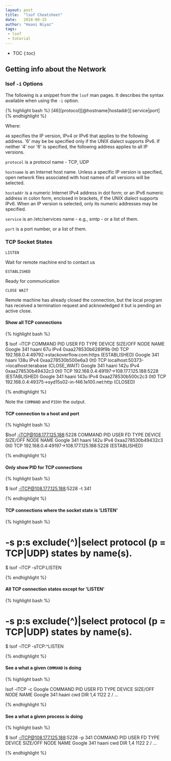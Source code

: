 ```yaml
---
layout: post
title:  "lsof Cheatsheet"
date:   2018-09-15
author: "Haani Niyaz"
tags: 
 - lsof
 - tutorial
---
```


* TOC
{:toc}

## Getting info about the Network

### lsof `-i` Options

The following is a snippet from the `lsof` man pages. It describes the syntax available when using the `-i` option.

{% highlight bash %}
[46][protocol][@hostname|hostaddr][:service|port]
{% endhighlight %}

Where:

`46` specifies the IP version, IPv4 or IPv6
          that applies to the following address.
          '6' may be be specified only if the UNIX
          dialect supports IPv6.  If neither '4' nor
          '6' is specified, the following address
          applies to all IP versions.

`protocol` is a protocol name - TCP, UDP

`hostname` is an Internet host name.  Unless a
          specific IP version is specified, open
          network files associated with host names
          of all versions will be selected.

`hostaddr` is a numeric Internet IPv4 address in
          dot form; or an IPv6 numeric address in
          colon form, enclosed in brackets, if the
          UNIX dialect supports IPv6.  When an IP
          version is selected, only its numeric
          addresses may be specified.

`service` is an /etc/services name - e.g., smtp -
          or a list of them.

`port` is a port number, or a list of them.


### TCP Socket States


`LISTEN`  

Wait for remote machine end to contact us

`ESTABLISHED` 

Ready for communication

`CLOSE WAIT` 

Remote machine has already closed the connection, but the local program has received a termination request and acknowledged it but is pending an active close.


#### Show all TCP connections

{% highlight bash %}

$ lsof -iTCP
COMMAND    PID  USER   FD   TYPE             DEVICE SIZE/OFF NODE NAME
Google     341 haani   67u  IPv4 0xaa278530b6289f9b      0t0  TCP 192.168.0.4:49792->stackoverflow.com:https (ESTABLISHED)
Google     341 haani  138u  IPv4 0xaa278530b500e6a3      0t0  TCP localhost:50373->localhost:terabase (CLOSE_WAIT)
Google     341 haani  142u  IPv4 0xaa278530b49432c3      0t0  TCP 192.168.0.4:49197->108.177.125.188:5228 (ESTABLISHED)
Google     341 haani  143u  IPv4 0xaa278530b500c2c3      0t0  TCP 192.168.0.4:49375->syd15s02-in-f46.1e100.net:http (CLOSED)


{% endhighlight %}

Note the `COMMAND` and `PID`in the output.



#### TCP connection to a host and port

{% highlight bash %}

$lsof -iTCP@108.177.125.188:5228
COMMAND   PID  USER   FD   TYPE             DEVICE SIZE/OFF NODE NAME
Google    341 haani  142u  IPv4 0xaa278530b49432c3      0t0  TCP 192.168.0.4:49197->108.177.125.188:5228 (ESTABLISHED)

{% endhighlight %}

#### Only show PID for TCP connections

{% highlight bash %}

$ lsof -iTCP@108.177.125.188:5228 -t
341

{% endhighlight %}


#### TCP connections where the socket state is 'LISTEN'

{% highlight bash %}

 # -s p:s  exclude(^)|select protocol (p = TCP|UDP) states by name(s).
$ lsof -iTCP -sTCP:LISTEN

{% endhighlight %}


#### All TCP connection states except for 'LISTEN'

{% highlight bash %}

# -s p:s  exclude(^)|select protocol (p = TCP|UDP) states by name(s).
$ lsof -iTCP -sTCP:^LISTEN

{% endhighlight %}

#### See a what a given `COMMAND` is doing

{% highlight bash %}

 lsof -iTCP -c Google 
COMMAND    PID  USER   FD      TYPE             DEVICE  SIZE/OFF    NODE NAME
Google     341 haani  cwd       DIR                1,4      1122       2 /
...

{% endhighlight %}


#### See a what a given process is doing

{% highlight bash %}

$ lsof -iTCP@108.177.125.188:5228 -p 341 
COMMAND   PID  USER   FD      TYPE             DEVICE  SIZE/OFF    NODE NAME
Google    341 haani  cwd       DIR                1,4      1122       2 /
...

{% endhighlight %}